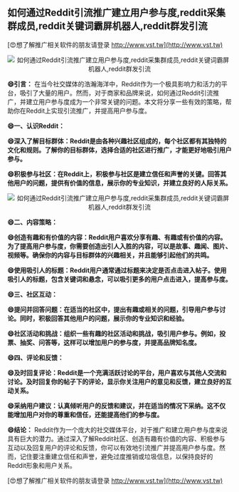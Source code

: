 ## **如何通过Reddit引流推广建立用户参与度,reddit采集群成员,reddit关键词霸屏机器人,reddit群发引流**

[😍想了解推广相关软件的朋友请登录 http://www.vst.tw](http://www.vst.tw)

 <center><img src="https://vst.tw/MP4/tuiguang/png/8.png" alt="如何通过Reddit引流推广建立用户参与度,reddit采集群成员,reddit关键词霸屏机器人,reddit群发引流"></center>

**😄引言：**
在当今社交媒体的浩瀚海洋中，Reddit作为一个极具影响力和活力的平台，吸引了大量的用户。然而，对于商家和品牌来说，如何通过Reddit引流推广，并建立用户参与度成为一个非常关键的问题。本文将分享一些有效的策略，帮助你在Reddit上实现引流推广，并提高用户参与度。

**😄一、认识Reddit：**

**😄深入了解目标群体：Reddit是由各种兴趣社区组成的，每个社区都有其独特的文化和规则。了解你的目标群体，选择合适的社区进行推广，才能更好地吸引用户参与。**

**😄积极参与社区：在Reddit上，积极参与社区是建立信任和声誉的关键。回答其他用户的问题，提供有价值的信息，展示你的专业知识，并建立良好的人际关系。**

 <center><img src="https://vst.tw/MP4/tuiguang/png/8.png" alt="如何通过Reddit引流推广建立用户参与度,reddit采集群成员,reddit关键词霸屏机器人,reddit群发引流"></center>

**😄二、内容策略：**

**😄创造有趣和有价值的内容：Reddit用户喜欢分享有趣、有趣或有价值的内容。为了提高用户参与度，你需要创造出引人入胜的内容，可以是故事、趣闻、图片、视频等。确保你的内容与目标群体的兴趣相关，并且能够引起他们的共鸣。**

**😄使用吸引人的标题：Reddit用户通常通过标题来决定是否点击进入帖子。使用吸引人的标题，包含关键词和悬念，可以吸引更多的用户点击进入，提高参与度。**

**😄三、社区互动：**

**😄提问并回答问题：在适当的社区中，提出有趣或相关的问题，引导用户参与讨论。同时，积极回答其他用户的问题，展示你的专业知识和经验。**

**😄社区活动和挑战：组织一些有趣的社区活动和挑战，吸引用户参与。例如，投票、抽奖、问答等，这样可以增加用户的参与度，并提高品牌知名度。**

**😄四、评论和反馈：**

**😄及时回复评论：Reddit是一个充满活跃讨论的平台，用户喜欢与其他人交流和讨论。及时回复你的帖子下的评论，显示你关注用户的意见和反馈，建立良好的互动关系。**

**😄采纳用户建议：认真倾听用户的反馈和建议，并在适当的情况下采纳。这不仅能增加用户对你的尊重和信任，还能提高他们的参与度。**

**😄结论：**
Reddit作为一个庞大的社交媒体平台，对于推广和建立用户参与度来说具有巨大的潜力。通过深入了解Reddit社区、创造有趣有价值的内容、积极参与互动以及回复用户的评论和反馈，你可以有效地引流推广并提高用户参与度。然而，记住要注重建立信任和声誉，避免过度推销或垃圾信息，以保持良好的Reddit形象和用户关系。

[😍想了解推广相关软件的朋友请登录 http://www.vst.tw](http://www.vst.tw)



